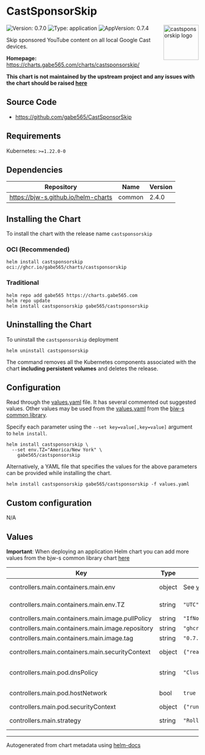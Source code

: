 # CastSponsorSkip

<img src="https://raw.githubusercontent.com/gabe565/CastSponsorSkip/0c8c4d4f/assets/icon.svg" align="right" width="92" alt="castsponsorskip logo">

![Version: 0.7.0](https://img.shields.io/badge/Version-0.7.0-informational?style=flat)
![Type: application](https://img.shields.io/badge/Type-application-informational?style=flat)
![AppVersion: 0.7.4](https://img.shields.io/badge/AppVersion-0.7.4-informational?style=flat)

Skip sponsored YouTube content on all local Google Cast devices.

**Homepage:** <https://charts.gabe565.com/charts/castsponsorskip/>

**This chart is not maintained by the upstream project and any issues with the chart should be raised
[here](https://github.com/gabe565/charts/issues/new?assignees=gabe565&labels=bug&template=bug_report.yaml&name=castsponsorskip&version=0.7.0)**

## Source Code

* <https://github.com/gabe565/CastSponsorSkip>

## Requirements

Kubernetes: `>=1.22.0-0`

## Dependencies

| Repository | Name | Version |
|------------|------|---------|
| <https://bjw-s.github.io/helm-charts> | common | 2.4.0 |

## Installing the Chart

To install the chart with the release name `castsponsorskip`

### OCI (Recommended)

```console
helm install castsponsorskip oci://ghcr.io/gabe565/charts/castsponsorskip
```

### Traditional

```console
helm repo add gabe565 https://charts.gabe565.com
helm repo update
helm install castsponsorskip gabe565/castsponsorskip
```

## Uninstalling the Chart

To uninstall the `castsponsorskip` deployment

```console
helm uninstall castsponsorskip
```

The command removes all the Kubernetes components associated with the chart **including persistent volumes** and deletes the release.

## Configuration

Read through the [values.yaml](./values.yaml) file. It has several commented out suggested values.
Other values may be used from the [values.yaml](https://github.com/bjw-s/helm-charts/tree/main/charts/library/common/values.yaml) from the [bjw-s common library](https://github.com/bjw-s/helm-charts/tree/main/charts/library/common).

Specify each parameter using the `--set key=value[,key=value]` argument to `helm install`.

```console
helm install castsponsorskip \
  --set env.TZ="America/New York" \
    gabe565/castsponsorskip
```

Alternatively, a YAML file that specifies the values for the above parameters can be provided while installing the chart.

```console
helm install castsponsorskip gabe565/castsponsorskip -f values.yaml
```

## Custom configuration

N/A

## Values

**Important**: When deploying an application Helm chart you can add more values from the bjw-s common library chart [here](https://github.com/bjw-s/helm-charts/tree/main/charts/library/common)

| Key | Type | Default | Description |
|-----|------|---------|-------------|
| controllers.main.containers.main.env | object | See [values.yaml](./values.yaml) | environment variables. [[ref]](https://github.com/gabe565/CastSponsorSkip#configuration) |
| controllers.main.containers.main.env.TZ | string | `"UTC"` | Set the container timezone |
| controllers.main.containers.main.image.pullPolicy | string | `"IfNotPresent"` | image pull policy |
| controllers.main.containers.main.image.repository | string | `"ghcr.io/gabe565/castsponsorskip"` | image repository |
| controllers.main.containers.main.image.tag | string | `"0.7.4"` | image tag |
| controllers.main.containers.main.securityContext | object | `{"readOnlyRootFilesystem":true}` | Container security context. |
| controllers.main.pod.dnsPolicy | string | `"ClusterFirst"` | When hostNetwork is true set dnsPolicy to `ClusterFirstWithHostNet` |
| controllers.main.pod.hostNetwork | bool | `true` | Enable devices to be discoverable |
| controllers.main.pod.securityContext | object | `{"runAsNonRoot":true}` | Pod security context. |
| controllers.main.strategy | string | `"RollingUpdate"` | Set the controller upgrade strategy |

---
Autogenerated from chart metadata using [helm-docs](https://github.com/norwoodj/helm-docs)
